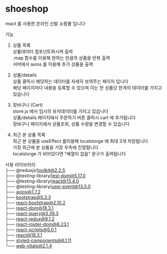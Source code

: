 # shoeshop
react 를 사용한 온라인 신발 쇼핑몰 입니다

기능 
1. 상품 목록 <br>
  상품데이터 컴포넌트화시켜 출력<br>
  .map 함수를 이용해 원하는 만큼의 상품을 반복 출력<br>
   서버에서 axios 를 이용해 추가 상품을 출력<br>
2. 상품/details<br>
   상품 클릭시 해당하는 데이터를 자세히 보여주는 페이지 입니다<br>
   해당 페이지마다 내용을 등록할 수  있으며 이는 한 상품당 한개의 데이터를 가지고있습니다<br>
3. 장바구니 (Cart)<br>
   store.js 에서 임시의 유저데이터를 가지고 있습니다 <br>
   상품/details 페이지에서 주문하기 버튼 클릭시 cart 에 추가됩니다<br>
   장바구니 페이지에서 상품조회, 상품 수량을 변경할 수 있습니다<br>
   
5. 최근 본 상품 목록<br>
   최근 본 상품을 useEffect 를이용해 localstorge 에 최대 3개 저장됩니다<br>
   가장 최근에 본 상품을 가장 우측에 진열합니다<br>
   localstorge 가 비어있다면 "배열이 없음" 문구가 출력됩니다<br>
   
사용 라이브러리 <br>
├── @reduxjs/toolkit@2.2.5 <br>
├── @testing-library/jest-dom@5.17.0<br>
├── @testing-library/react@13.4.0<br>
├── @testing-library/user-event@13.5.0<br>
├── axios@1.7.2<br>
├── bootstrap@5.3.3<br>
├── react-bootstrap@2.10.2<br>
├── react-dom@18.3.1<br>
├── react-query@3.39.3<br>
├── react-redux@9.1.2<br>
├── react-router-dom@6.23.1<br>
├── react-scripts@5.0.1<br>
├── react@18.3.1<br>
├── styled-components@6.1.11<br>
└── web-vitals@2.1.4<br>
